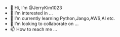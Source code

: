 - 👋 Hi, I’m @JerryKim1023
- 👀 I’m interested in ...
- 🌱 I’m currently learning Python,Jango,AWS,AI etc.
- 💞️ I’m looking to collaborate on ...
- 📫 How to reach me ...

<!---
JerryKim1023/JerryKim1023 is a ✨ special ✨ repository because its `README.md` (this file) appears on your GitHub profile.
You can click the Preview link to take a look at your changes.
--->
